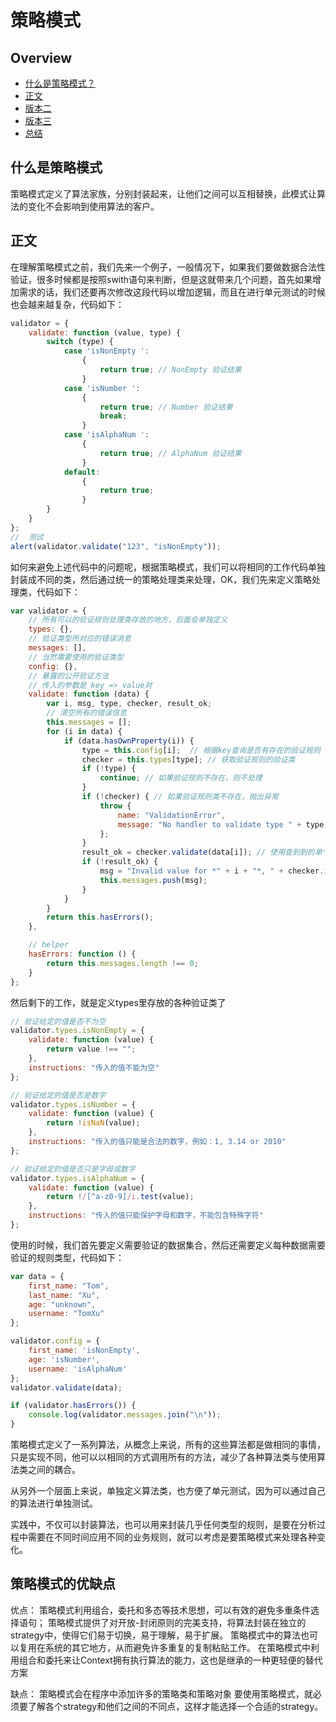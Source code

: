 # 策略模式

## Overview

* [什么是策略模式？](#什么是策略模式？)
* [正文](#正文)
* [版本二](#版本二)
* [版本三](#版本三)
* [总结](#总结)

## 什么是策略模式

策略模式定义了算法家族，分别封装起来，让他们之间可以互相替换，此模式让算法的变化不会影响到使用算法的客户。

## 正文

在理解策略模式之前，我们先来一个例子，一般情况下，如果我们要做数据合法性验证，很多时候都是按照swith语句来判断，但是这就带来几个问题，首先如果增加需求的话，我们还要再次修改这段代码以增加逻辑，而且在进行单元测试的时候也会越来越复杂，代码如下：

```js
validator = {
    validate: function (value, type) {
        switch (type) {
            case 'isNonEmpty ':
                {
                    return true; // NonEmpty 验证结果
                }
            case 'isNumber ':
                {
                    return true; // Number 验证结果
                    break;
                }
            case 'isAlphaNum ':
                {
                    return true; // AlphaNum 验证结果
                }
            default:
                {
                    return true;
                }
        }
    }
};
//  测试
alert(validator.validate("123", "isNonEmpty"));
```

如何来避免上述代码中的问题呢，根据策略模式，我们可以将相同的工作代码单独封装成不同的类，然后通过统一的策略处理类来处理，OK，我们先来定义策略处理类，代码如下：

```js
var validator = {
    // 所有可以的验证规则处理类存放的地方，后面会单独定义
    types: {},
    // 验证类型所对应的错误消息
    messages: [],
    // 当然需要使用的验证类型
    config: {},
    // 暴露的公开验证方法
    // 传入的参数是 key => value对
    validate: function (data) {
        var i, msg, type, checker, result_ok;
        // 清空所有的错误信息
        this.messages = [];
        for (i in data) {
            if (data.hasOwnProperty(i)) {
                type = this.config[i];  // 根据key查询是否有存在的验证规则
                checker = this.types[type]; // 获取验证规则的验证类
                if (!type) {
                    continue; // 如果验证规则不存在，则不处理
                }
                if (!checker) { // 如果验证规则类不存在，抛出异常
                    throw {
                        name: "ValidationError",
                        message: "No handler to validate type " + type
                    };
                }
                result_ok = checker.validate(data[i]); // 使用查到到的单个验证类进行验证
                if (!result_ok) {
                    msg = "Invalid value for *" + i + "*, " + checker.instructions;
                    this.messages.push(msg);
                }
            }
        }
        return this.hasErrors();
    },

    // helper
    hasErrors: function () {
        return this.messages.length !== 0;
    }
};
```

然后剩下的工作，就是定义types里存放的各种验证类了

```js
// 验证给定的值是否不为空
validator.types.isNonEmpty = {
    validate: function (value) {
        return value !== "";
    },
    instructions: "传入的值不能为空"
};

// 验证给定的值是否是数字
validator.types.isNumber = {
    validate: function (value) {
        return !isNaN(value);
    },
    instructions: "传入的值只能是合法的数字，例如：1, 3.14 or 2010"
};

// 验证给定的值是否只是字母或数字
validator.types.isAlphaNum = {
    validate: function (value) {
        return !/[^a-z0-9]/i.test(value);
    },
    instructions: "传入的值只能保护字母和数字，不能包含特殊字符"
};
```

使用的时候，我们首先要定义需要验证的数据集合，然后还需要定义每种数据需要验证的规则类型，代码如下：

```js
var data = {
    first_name: "Tom",
    last_name: "Xu",
    age: "unknown",
    username: "TomXu"
};

validator.config = {
    first_name: 'isNonEmpty',
    age: 'isNumber',
    username: 'isAlphaNum'
};
validator.validate(data);

if (validator.hasErrors()) {
    console.log(validator.messages.join("\n"));
}
```

策略模式定义了一系列算法，从概念上来说，所有的这些算法都是做相同的事情，只是实现不同，他可以以相同的方式调用所有的方法，减少了各种算法类与使用算法类之间的耦合。

从另外一个层面上来说，单独定义算法类，也方便了单元测试，因为可以通过自己的算法进行单独测试。

实践中，不仅可以封装算法，也可以用来封装几乎任何类型的规则，是要在分析过程中需要在不同时间应用不同的业务规则，就可以考虑是要策略模式来处理各种变化。

## 策略模式的优缺点

优点：
策略模式利用组合，委托和多态等技术思想，可以有效的避免多重条件选择语句；
策略模式提供了对开放-封闭原则的完美支持，将算法封装在独立的strategy中，使得它们易于切换，易于理解，易于扩展。
策略模式中的算法也可以复用在系统的其它地方，从而避免许多重复的复制粘贴工作。
在策略模式中利用组合和委托来让Context拥有执行算法的能力，这也是继承的一种更轻便的替代方案

缺点：
策略模式会在程序中添加许多的策略类和策略对象
要使用策略模式，就必须要了解各个strategy和他们之间的不同点，这样才能选择一个合适的strategy。

